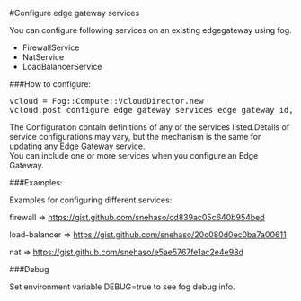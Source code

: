#Configure edge gateway services

You can configure following services on an existing edgegateway using fog.
- FirewallService
- NatService
- LoadBalancerService

###How to configure:

<pre>
vcloud = Fog::Compute::VcloudDirector.new
vcloud.post_configure_edge_gateway_services edge_gateway_id, configuration
</pre>

The Configuration contain definitions of any of the services listed.Details of service configurations may vary,
but the mechanism is the same for updating any Edge Gateway service.<br/>You can include one or more services when you configure an Edge Gateway.

###Examples:

Examples for configuring different services:

firewall => https://gist.github.com/snehaso/cd839ac05c640b954bed

load-balancer => https://gist.github.com/snehaso/20c080d0ec0ba7a00611

nat => https://gist.github.com/snehaso/e5ae5767fe1ac2e4e98d

###Debug

Set environment variable DEBUG=true to see fog debug info.

 
